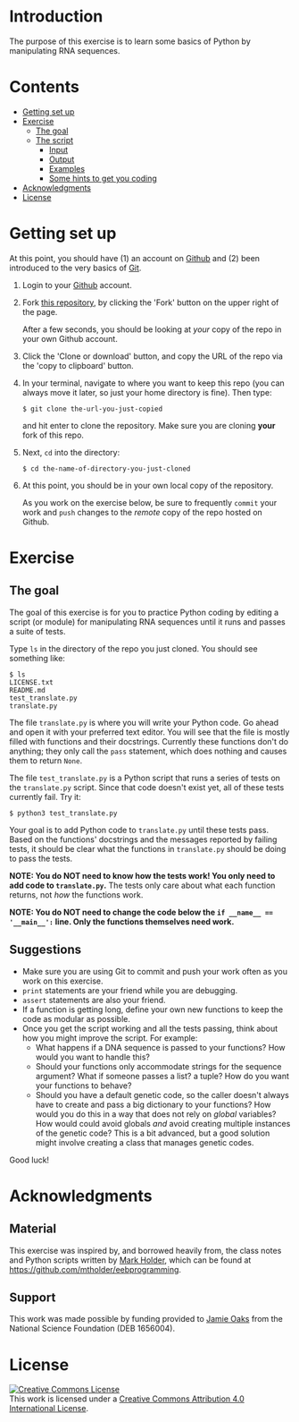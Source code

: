 # Introduction

The purpose of this exercise is to learn some basics of Python by manipulating
RNA sequences.


# Contents

-   [Getting set up](#getting-set-up)
-   [Exercise](#exercise)
    -   [The goal](#the-goal)
    -   [The script](#the-script)
        -   [Input](#input)
        -   [Output](#output)
        -   [Examples](#examples)
        -   [Some hints to get you coding](#some-hints-to-get-you-coding)
-   [Acknowledgments](#acknowledgments)
-   [License](#license)


# Getting set up

At this point, you should have
(1) an account on [Github](https://github.com/) and
(2) been introduced to the very basics of [Git](https://git-scm.com/).

1.  Login to your [Github](https://github.com/) account.

1.  Fork [this repository](https://github.com/joaks1/python-translation-exercise), by
    clicking the 'Fork' button on the upper right of the page.

    After a few seconds, you should be looking at *your* 
    copy of the repo in your own Github account.

1.  Click the 'Clone or download' button, and copy the URL of the repo via the
    'copy to clipboard' button.

1.  In your terminal, navigate to where you want to keep this repo (you can
    always move it later, so just your home directory is fine). Then type:

        $ git clone the-url-you-just-copied

    and hit enter to clone the repository. Make sure you are cloning **your**
    fork of this repo.

1.  Next, `cd` into the directory:

        $ cd the-name-of-directory-you-just-cloned

1.  At this point, you should be in your own local copy of the repository.

    As you work on the exercise below, be sure to frequently `commit` your work
    and `push` changes to the *remote* copy of the repo hosted on Github.


# Exercise

## The goal

The goal of this exercise is for you to practice Python coding by editing a
script (or module) for manipulating RNA sequences until it runs and passes a
suite of tests.

Type `ls` in the directory of the repo you just cloned. You should see
something like:

    $ ls
    LICENSE.txt
    README.md
    test_translate.py
    translate.py
    
The file `translate.py` is where you will write your Python code.  Go ahead and
open it with your preferred text editor.
You will see that the file is mostly filled with functions and their
docstrings.
Currently these functions don't do anything;
they only call the `pass` statement, which does nothing and causes them to
return `None`.

The file `test_translate.py` is a Python script that runs a series of tests on the
`translate.py` script. Since that code doesn't exist yet, all of these
tests currently fail. Try it:

    $ python3 test_translate.py

Your goal is to add Python code to `translate.py` until these tests pass.
Based on the functions' docstrings and the messages reported by failing tests,
it should be clear what the functions in `translate.py` should be doing to pass
the tests.

**NOTE: You do NOT need to know how the tests work! You only need to add code
to `translate.py`.**
The tests only care about what each function returns, not *how* the functions
work.

**NOTE: You do NOT need to change the code below the `if __name__ ==
'__main__':` line. Only the functions themselves need work.**

## Suggestions

-   Make sure you are using Git to commit and push your work often as you work
    on this exercise.
-   `print` statements are your friend while you are debugging.
-   `assert` statements are also your friend.
-   If a function is getting long, define your own new functions to keep the
    code as modular as possible.
-   Once you get the script working and all the tests passing, think about how
    you might improve the script. For example:
    -   What happens if a DNA sequence is passed to your functions? How would
        you want to handle this?
    -   Should your functions only accommodate strings for the sequence
        argument? What if someone passes a list? a tuple? How do you want your
        functions to behave?
    -   Should you have a default genetic code, so the caller doesn't always
        have to create and pass a big dictionary to your functions? How would
        you do this in a way that does not rely on *global* variables? How
        would could avoid globals *and* avoid creating multiple instances of
        the genetic code?  This is a bit advanced, but a good solution might
        involve creating a class that manages genetic codes.

Good luck!


# Acknowledgments

## Material
This exercise was inspired by, and borrowed heavily from, the class notes and
Python scripts written by
[Mark Holder](http://phylo.bio.ku.edu/content/mark-t-holder),
which can be found at <https://github.com/mtholder/eebprogramming>.

## Support
This work was made possible by funding provided to [Jamie
Oaks](http://phyletica.org) from the National Science Foundation (DEB 1656004).


# License

<a rel="license" href="http://creativecommons.org/licenses/by/4.0/deed.en_US"><img alt="Creative Commons License" style="border-width:0" src="http://i.creativecommons.org/l/by/4.0/88x31.png" /></a><br />This work is licensed under a <a rel="license" href="http://creativecommons.org/licenses/by/4.0/deed.en_US">Creative Commons Attribution 4.0 International License</a>.
